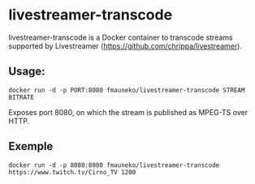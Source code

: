 # livestreamer-transcode
livestreamer-transcode is a Docker container to transcode streams supported by Livestreamer (https://github.com/chrippa/livestreamer).

## Usage:
```docker run -d -p PORT:8080 fmauneko/livestreamer-transcode STREAM BITRATE```

Exposes port 8080, on which the stream is published as MPEG-TS over HTTP.

## Exemple
```docker run -d -p 8080:8080 fmauneko/livestreamer-transcode https://www.twitch.tv/Cirno_TV 1200```
